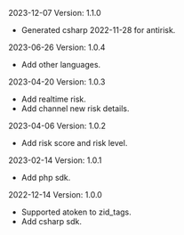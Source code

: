 2023-12-07 Version: 1.1.0
- Generated csharp 2022-11-28 for antirisk.

2023-06-26 Version: 1.0.4
- Add other languages.

2023-04-20 Version: 1.0.3
- Add realtime risk.
- Add channel new risk details.

2023-04-06 Version: 1.0.2
- Add risk score and risk level.

2023-02-14 Version: 1.0.1
- Add php sdk.

2022-12-14 Version: 1.0.0
- Supported atoken to zid_tags.
- Add csharp sdk.

